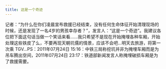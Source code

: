 ```yaml
---
title: 这是一个奇迹
---
```


记者：“为什么在你们凌晨宣布救援已经结束，没有任何生命体征开始清理现场的时候，还是发现了一名4岁的男孩幸存者？”，发言人：“这是一个奇迹”。我建议各位把下面这句话当做一个笑话来看......我只希望不是现在开始掩埋各种车厢，开始处理这些铁皮了么，不要再现天朝坑儒的情景，应该不会吧...明天去旅游，将第一次乘 TGV...PS：2011年07月24日 15:16：中铁三局称挖坑并非为掩埋车厢而是为吊车腾出空间，2011年07月24日 23:17：铁道部新闻发言人称掩埋破损车厢是为了救援需要。